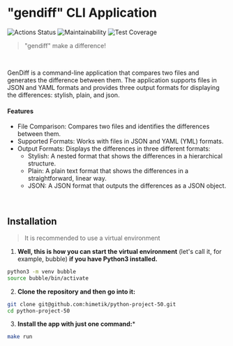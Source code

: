 # "gendiff" CLI Application

![![Actions Status](https://github.com/himetik/python-project-50/actions/workflows/hexlet-check.yml/badge.svg)](https://github.com/himetik/python-project-50/actions)
![![Maintainability](https://api.codeclimate.com/v1/badges/408d27b88775611bdfc5/maintainability)](https://codeclimate.com/github/himetik/python-project-50/maintainability)
![![Test Coverage](https://api.codeclimate.com/v1/badges/408d27b88775611bdfc5/test_coverage)](https://codeclimate.com/github/himetik/python-project-50/test_coverage)

> "gendiff" make a difference!

<br/>

GenDiff is a command-line application that compares two files and generates the difference between them. 
The application supports files in JSON and YAML formats and provides three output formats for displaying the differences: stylish, plain, and json.

#### Features

 - File Comparison: Compares two files and identifies the differences between them.
 - Supported Formats: Works with files in JSON and YAML (YML) formats.
 - Output Formats: Displays the differences in three different formats:
   - Stylish: A nested format that shows the differences in a hierarchical structure.
   - Plain: A plain text format that shows the differences in a straightforward, linear way.
   - JSON: A JSON format that outputs the differences as a JSON object.
 
<br/>

## Installation

> It is recommended to use a virtual environment

1. **Well, this is how you can start the virtual environment**
(let's call it, for example, bubble) **if you have Python3 installed.**

```sh
python3 -m venv bubble
source bubble/bin/activate
```

2. **Clone the repository and then go into it:**

```sh
git clone git@github.com:himetik/python-project-50.git
cd python-project-50
```

3. **Install the app with just one command:***

```sh
make run
```

<br/>